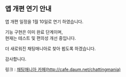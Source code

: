 ## 앱 개편 연기 안내

앱 개편 일정을 1월 10일로 연기 하였습니다.  
   
기능 구현은 이미 완료 단계이며,  
현재는 테스트 및 편의성 개선 중입니다.  
   
더 새로워진 채팅매니아로 찾아 뵙도록 하겠습니다.  
   
감사합니다.  
   
링크 : [채팅매니아 카페(http://cafe.daum.net/chattingmania)](http://cafe.daum.net/chattingmania)

